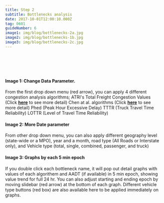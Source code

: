 ```yaml
---
title: Step 2
subtitle: Bottlenecks analysis
date: 2017-10-01T12:00:10.000Z
tag: 0601
guideNumber: 6
image1: img/blog/bottlenecks-2a.jpg
image2: img/blog/bottlenecks-1b.jpg
image3: img/blog/bottlenecks-2c.jpg
---
```


# &nbsp; 
#### Image 1: Change Data Parameter.
From the first drop down menu (red arrow), you can apply 4 different congestion analysis algorithms;
 ATRI's Total Freight Congestion Values (Click [**here**](http://atri-online.org/wp-content/uploads/2017/01/ATRI-Bottleneck-Methodology-01-2017.pdf)  to see more detail)
 Chen at al. algorithms (Click [**here**](http://atri-online.org/wp-content/uploads/2017/01/ATRI-Bottleneck-Methodology-01-2017.pdf)  to see more detail)
 Phed (Peak Hour Excessive Delay)
 TTTR (Truck Travel Time Reliability)
 LOTTR (Level of Travel Time Reliability)


#### Image 2: More Date parameter 
From other drop down menu, you can also apply different geography level (state-wide or a MPO),  year and a month, road type (All Roads or Interstate only), and Vehicle type (total, single, combined, passenger, and truck)


#### Image 3: Graphs by each 5 min epoch
If you double click each bottleneck name, it will pop out detail graphs with values of each algorithem and AADT (if available) in 5 min epoch, showing value trend for full 24 hr.  You can also adjust starting and ending epoch by moving slidebar (red arrow) at the bottom of each graph.  Different vehicle type buttons (red box) are also available here to be applied immediately on graphs.









